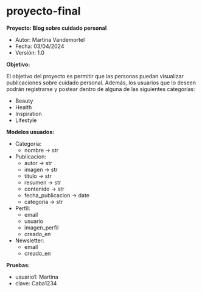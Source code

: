 # proyecto-final

**Proyecto: Blog sobre cuidado personal**

- Autor: Martina Vandemortel
- Fecha: 03/04/2024
- Versión: 1.0

**Objetivo:**

El objetivo del proyecto es permitir que las personas puedan visualizar publicaciones sobre cuidado personal.
Además, los usuarios que lo deseen podrán registrarse y postear dentro de alguna de las siguientes categorías:
- Beauty
- Health
- Inspiration
- Lifestyle

**Modelos usuados:**
- Categoria:
    - nombre -> str
- Publicacion:
    - autor -> str
    - imagen -> str
    - titulo -> str
    - resumen -> str
    - contenido -> str
    - fecha_publicacion -> date
    - categoria -> str
- Perfil:
    - email
    - usuario
    - imagen_perfil
    - creado_en
- Newsletter:
    - email
    - creado_en

**Pruebas:**
- usuario1: Martina
- clave: Caba1234
